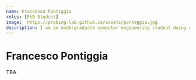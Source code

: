 ```yaml
---
name: Francesco Pontiggia 
roles: [PhD Student]
image:  https://probing-lab.github.io/assets/ponteggia.jpg
description: I am an undergraduate computer engineering student doing a research internship at TU Wien.
---
```


# Francesco Pontiggia

TBA


